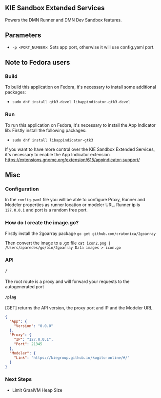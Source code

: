 ## KIE Sandbox Extended Services

Powers the DMN Runner and DMN Dev Sandbox features.

## Parameters

- `-p <PORT_NUMBER>`: Sets app port, otherwise it will use config.yaml port.

## Note to Fedora users

### Build

To build this application on Fedora, it's necessary to install some additional packages:

- `sudo dnf install gtk3-devel libappindicator-gtk3-devel`

### Run

To run this application on Fedora, it's necessary to install the App Indicator lib:
Firstly install the following packages:

- `sudo dnf install libappindicator-gtk3`

If you want to have more control over the KIE Sandbox Extended Services, it's necessary to enable the App Indicator extension
https://extensions.gnome.org/extension/615/appindicator-support/

## Misc

### Configuration

In the `config.yaml` file you will be able to configure Proxy, Runner and Modeler properties as runner location or modeler URL. Runner ip is `127.0.0.1` and port is a random free port.

### How do I create the image.go?

Firstly install the 2goarray package
`go get github.com/cratonica/2goarray`

Then convert the image to a .go file
`cat icon2.png | /Users/aparedes/go/bin/2goarray Data images > icon.go`

### API

#### `/`

The root route is a proxy and will forward your requests to the autogenerated port

#### `/ping`

[GET] returns the API version, the proxy port and IP and the Modeler URL.

```json
{
  "App": {
    "Version": "0.0.0"
  },
  "Proxy": {
    "IP": "127.0.0.1",
    "Port": 21345
  },
  "Modeler": {
    "Link": "https://kiegroup.github.io/kogito-online/#/"
  }
}
```

### Next Steps

- Limit GraalVM Heap Size
